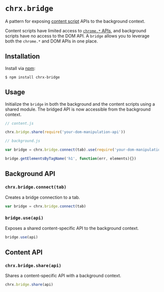 # `chrx.bridge`

A pattern for exposing [content script](#) APIs to the background context.

Content scripts have limited access to [`chrome.*` APIs](#), and background scripts have no access to the DOM API. A `bridge` allows you to leverage both the `chrome.*` and DOM APIs in one place.

## Installation

Install via [npm](#):

```
$ npm install chrx-bridge
```

## Usage

Initialize the `bridge` in both the background and the content scripts using a shared module. The bridged API is now accessible from the background context.

```js
// content.js

chrx.bridge.share(require('your-dom-manipulation-api'))

// background.js

var bridge = chrx.bridge.connect(tab).use(require('your-dom-manipulation-api'))

bridge.getElementsByTagName('h1', function(err, elements){})
```

## Background API

### `chrx.bridge.connect(tab)`

Creates a bridge connection to a tab.

```js
var bridge = chrx.bridge.connect(tab)
```

### `bridge.use(api)`

Exposes a shared content-specific API to the background context.

```js
bridge.use(api)
```

## Content API

### `chrx.bridge.share(api)`

Shares a content-specific API with a background context.

```js
chrx.bridge.share(api)
```
